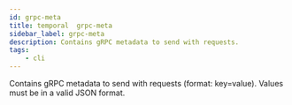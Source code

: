 ```yaml
---
id: grpc-meta
title: temporal  grpc-meta
sidebar_label: grpc-meta
description: Contains gRPC metadata to send with requests.
tags:
    - cli
---
```


Contains gRPC metadata to send with requests (format: key=value). Values must be in a valid JSON format.
